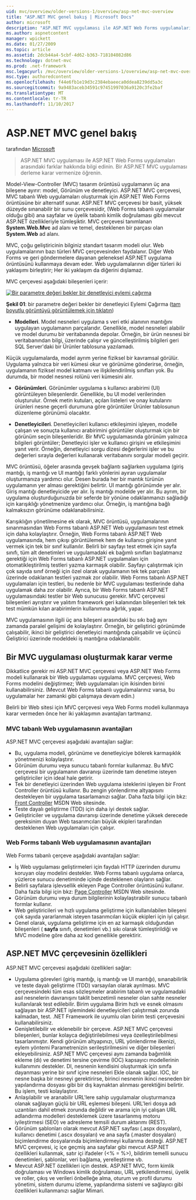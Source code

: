 ```yaml
---
uid: mvc/overview/older-versions-1/overview/asp-net-mvc-overview
title: "ASP.NET MVC genel bakış | Microsoft Docs"
author: microsoft
description: "ASP.NET MVC uygulaması ile ASP.NET Web Forms uygulamaları arasındaki farklar hakkında bilgi edinin. Bir ASP.NET MVC uygulaması derleme karar vermenize öğrenin."
ms.author: aspnetcontent
manager: wpickett
ms.date: 01/27/2009
ms.topic: article
ms.assetid: 2dcb44a4-5cbf-4d62-b363-718104082d86
ms.technology: dotnet-mvc
ms.prod: .net-framework
msc.legacyurl: /mvc/overview/older-versions-1/overview/asp-net-mvc-overview
msc.type: authoredcontent
ms.openlocfilehash: f44e6fb1e19d3c2384ebaeeca0ddea8239dd5a3c
ms.sourcegitcommit: 9a9483aceb34591c97451997036a9120c3fe2baf
ms.translationtype: MT
ms.contentlocale: tr-TR
ms.lasthandoff: 11/10/2017
---
```

<a name="aspnet-mvc-overview"></a>ASP.NET MVC genel bakış
====================
tarafından [Microsoft](https://github.com/microsoft)

> ASP.NET MVC uygulaması ile ASP.NET Web Forms uygulamaları arasındaki farklar hakkında bilgi edinin. Bir ASP.NET MVC uygulaması derleme karar vermenize öğrenin.


Model-View-Controller (MVC) tasarım örüntüsü uygulamanın üç ana bileşene ayırır: model, Görünüm ve denetleyici. ASP.NET MVC çerçevesi, MVC tabanlı Web uygulamaları oluşturmak için ASP.NET Web Forms örüntüsüne bir alternatif sunar. ASP.NET MVC çerçevesi bir basit, yüksek düzeyde sınanabilir bir sunu çerçevesidir, (Web Forms tabanlı uygulamalar olduğu gibi) ana sayfalar ve üyelik tabanlı kimlik doğrulaması gibi mevcut ASP.NET özellikleriyle tümleşiktir. MVC çerçevesi tanımlanan **System.Web.Mvc** ad alanı ve temel, desteklenen bir parçası olan **System.Web** ad alanı.   
  
MVC, çoğu geliştiricinin bilginiz standart tasarım modeli olur. Web uygulamalarının bazı türleri MVC çerçevesinden faydalanır. Diğer Web Forms ve geri göndermelere dayanan geleneksel ASP.NET uygulama örüntüsünü kullanmaya devam eder. Web uygulamalarının diğer türleri iki yaklaşımı birleştirir; Her iki yaklaşım da diğerini dışlamaz.   
  
MVC çerçevesi aşağıdaki bileşenleri içerir:


[![Bir parametre değeri bekler bir denetleyici eylemi çağırma](asp-net-mvc-overview/_static/image1.jpg)](asp-net-mvc-overview/_static/image1.png)

**Şekil 01**: bir parametre değeri bekler bir denetleyici Eylemi Çağırma ([tam boyutlu görüntüyü görüntülemek için tıklatın](asp-net-mvc-overview/_static/image2.png))


- **Modelleri**. Model nesneleri uygulama s veri etki alanının mantığını uygulayan uygulamanın parçalarıdır. Genellikle, model nesneleri alabilir ve model durumu bir veritabanında depolar. Örneğin, bir ürün nesnesi bir veritabanından bilgi, üzerinde çalışır ve güncelleştirilmiş bilgileri geri SQL Server'daki bir Ürünler tablosuna yazılamadı.

Küçük uygulamalarda, model ayrım yerine fiziksel bir kavramsal görülür. Uygulama yalnızca bir veri kümesi okur ve görünüme gönderirse, örneğin, uygulamanın fiziksel model katmanı ve ilişkilendirilmiş sınıfları yok. Bu durumda, bir model nesnesi rolünü veri kümesini alır.

- **Görünümleri**. Görünümler uygulama s kullanıcı arabirimi (UI) görüntüleyen bileşenlerdir. Genellikle, bu UI model verilerinden oluşturulur. Örnek metin kutuları, açılan listeleri ve onay kutularını ürünleri nesne geçerli durumuna göre görüntüler Ürünler tablosunun düzenleme görünümü olacaktır.

- **Denetleyicileri**. Denetleyicileri kullanıcı etkileşimini işleyen, modelle çalışan ve sonuçta kullanıcı arabirimini görüntüler oluşturmak için bir görünüm seçin bileşenleridir. Bir MVC uygulamasında görünüm yalnızca bilgileri görüntüler; Denetleyici işler ve kullanıcı girişini ve etkileşimini yanıt verir. Örneğin, denetleyici sorgu dizesi değerlerini işler ve bu değerleri sırayla değerleri kullanarak veritabanını sorgular modeli geçirir.

MVC örüntüsü, öğeler arasında gevşek bağlantı sağlarken uygulama (giriş mantığı, iş mantığı ve UI mantığı) farklı yönlerini ayıran uygulamalar oluşturmanıza yardımcı olur. Desen burada her bir mantık türünün uygulamanın yer alması gerektiğini belirtir. UI mantığı görünümde yer alır. Giriş mantığı denetleyicide yer alır. İş mantığı modelde yer alır. Bu ayrım, bir uygulama oluşturduğunuzda bir seferde bir yönüne odaklanmanızı sağladığı için karışıklığı yönetmenize yardımcı olur. Örneğin, iş mantığına bağlı kalmaksızın görünüme odaklanabilirsiniz.   
  
Karışıklığın yönetilmesine ek olarak, MVC örüntüsü, uygulamalarının sınanmasından Web Forms tabanlı ASP.NET Web uygulamasını test etmek için daha kolaylaştırır. Örneğin, Web Forms tabanlı ASP.NET Web uygulamasında, hem çıkışı görüntülemek hem de kullanıcı girişine yanıt vermek için tek bir sınıf kullanılır. Belirli bir sayfayı test etmek için sayfa sınıfı, tüm alt denetimleri ve uygulamadaki ek bağımlı sınıfları başlatmanız gerektiği için Web Forms tabanlı ASP.NET uygulamaları için otomatikleştirilmiş testleri yazma karmaşık olabilir. Sayfayı çalıştırmak için çok sayıda sınıf örneği için özel olarak uygulamanın tek tek parçaları üzerinde odaklanan testleri yazmak zor olabilir. Web Forms tabanlı ASP.NET uygulamaları için testleri, bu nedenle bir MVC uygulaması testlerinde daha uygulamak daha zor olabilir. Ayrıca, bir Web Forms tabanlı ASP.NET uygulamasındaki testler bir Web sunucusu gerekir. MVC çerçevesi bileşenleri ayrıştırır ve yalıtım framework geri kalanından bileşenleri tek tek test mümkün kılan arabirimlerin kullanımına ağırlık, yapar.   
  
MVC uygulamasının ilgili üç ana bileşeni arasındaki bu sıkı bağ aynı zamanda paralel gelişimi de kolaylaştırır. Örneğin, bir geliştirici görünümde çalışabilir, ikinci bir geliştirici denetleyici mantığında çalışabilir ve üçüncü Geliştirici üzerinde modeldeki iş mantığına odaklanabilir.

## <a name="deciding-when-to-create-an-mvc-application"></a>Bir MVC uygulaması oluşturmak karar verme

Dikkatlice gerekir mi ASP.NET MVC çerçevesi veya ASP.NET Web Forms modeli kullanarak bir Web uygulaması uygulama. MVC çerçevesi, Web Forms modelini değiştirmez; Web uygulamaları için ikisinden birini kullanabilirsiniz. (Mevcut Web Forms tabanlı uygulamalarınız varsa, bu uygulamalar her zamanki gibi çalışmaya devam edin.)   
  
Belirli bir Web sitesi için MVC çerçevesi veya Web Forms modeli kullanmaya karar vermeden önce her iki yaklaşımın avantajları tartmanız.

### <a name="advantages-of-an-mvc-based-web-application"></a>MVC tabanlı Web uygulamasının avantajları

ASP.NET MVC çerçevesi aşağıdaki avantajları sağlar:

- Bu, uygulama modeli, görünüme ve denetleyiciye bölerek karmaşıklık yönetmenizi kolaylaştırır.
- Görünüm durumu veya sunucu tabanlı formlar kullanmaz. Bu MVC çerçevesi bir uygulamanın davranışı üzerinde tam denetime isteyen geliştiriciler için ideal hale getirir.
- Tek bir denetleyici üzerinden Web uygulama isteklerini işleyen bir Front Controller örüntüsü kullanır. Bu zengin yönlendirme altyapısını destekleyen bir uygulama tasarlamanızı sağlar. Daha fazla bilgi için bkz: [Front Controller](https://go.microsoft.com/fwlink/?LinkId=106357 "Front Controller") MSDN Web sitesinde.
- Teste dayalı geliştirme (TDD) için daha iyi destek sağlar.
- Geliştiriciler ve uygulama davranışı üzerinde denetime yüksek derecede gereksinim duyan Web tasarımcıları büyük ekipleri tarafından desteklenen Web uygulamaları için çalışır.

### <a name="advantages-of-a-web-forms-based-web-application"></a>Web Forms tabanlı Web uygulamasının avantajları

Web Forms tabanlı çerçeve aşağıdaki avantajları sağlar:

- İş Web uygulaması geliştirmeleri için faydalı HTTP üzerinden durumu koruyan olay modelini destekler. Web Forms tabanlı uygulama onlarca, yüzlerce sunucu denetiminde içinde desteklenen olayların sağlar.
- Belirli sayfalara işlevsellik ekleyen Page Controller örüntüsünü kullanır. Daha fazla bilgi için bkz: [Page Controller](https://go.microsoft.com/fwlink/?LinkId=106359 "Page Controller") MSDN Web sitesinde.
- Görünüm durumu veya durum bilgilerinin kolaylaştırabilir sunucu tabanlı formlar kullanır.
- Web geliştiricileri ve hızlı uygulama geliştirme için kullanılabilen bileşeni çok sayıda yararlanmak isteyen tasarımcıları küçük ekipleri için iyi çalışır.
- Genel olarak, uygulama geliştirme için en az karmaşık olduğundan bileşenleri ( **sayfa** sınıfı, denetimleri vb.) sıkı olarak tümleştirildiği ve MVC modeline göre daha az kod genellikle gerektirir.

## <a name="features-of-the-aspnet-mvc-framework"></a>ASP.NET MVC çerçevesinin özellikleri

ASP.NET MVC çerçevesi aşağıdaki özellikleri sağlar:

- Uygulama görevleri (giriş mantığı, iş mantığı ve UI mantığı), sınanabilirlik ve teste dayalı geliştirme (TDD) varsayılan olarak ayrılması. MVC çerçevesindeki tüm esas sözleşmeler arabirim tabanlı ve uygulamadaki asıl nesnelerin davranışını taklit benzetimli nesneler olan sahte nesneler kullanılarak test edilebilir. Birim uygulama Birim hızlı ve esnek olmasını sağlayan bir ASP.NET işlemindeki denetleyicileri çalıştırmak zorunda kalmadan, test. .NET Framework ile uyumlu olan birim testi çerçevesini kullanabilirsiniz.
- Genişletilebilir ve eklenebilir bir çerçeve. ASP.NET MVC çerçevesi bileşenleri, bunlar kolayca değiştirilebilmesi veya özelleştirilebilmesi tasarlanmıştır. Kendi görünüm altyapınızı, URL yönlendirme ilkenizi, eylem yöntemi Parametrenizin serileştirilmesini ve diğer bileşenleri ekleyebilirsiniz. ASP.NET MVC çerçevesi aynı zamanda bağımlılık ekleme (dı) ve denetimi tersine çevirme (IOC) kapsayıcı modellerinin kullanımını destekler. DI, nesnenin kendisini oluşturmak için sınıfa dayanması yerine bir sınıf içine nesneleri Ekle olanak sağlar. IOC, bir nesne başka bir nesneyi gerektirirse, birinci nesnenin ikinci nesneden bir yapılandırma dosyası gibi bir dış kaynaktan alınması gerektiğini belirtir. Bu işlem, testi kolaylaştırır.
- Anlaşılabilir ve aranabilir URL'lere sahip uygulamalar oluşturmanıza olanak sağlayan güçlü bir URL eşlemesi bileşeni. URL'leri dosya adı uzantıları dahil etmek zorunda değildir ve arama için iyi çalışan URL adlandırma modelleri desteklemek üzere tasarlanmış motoru iyileştirmesi (SEO) ve adresleme temsili durum aktarımı (REST).
- Görünüm şablonları olarak mevcut ASP.NET sayfası (.aspx dosyaları), kullanıcı denetimi (.ascx dosyaları) ve ana sayfa (.master dosyaları) biçimlendirme dosyalarında biçimlendirmeyi kullanma desteği. ASP.NET MVC çerçevesi, iç içe geçmiş ana sayfalar gibi mevcut ASP.NET özellikleri kullanmak, satır içi ifadeler (&lt;% = %&gt;), bildirim temelli sunucu denetimleri, şablonlar, veri bağlama, yerelleştirme vb.
- Mevcut ASP.NET özellikleri için destek. ASP.NET MVC, form kimlik doğrulaması ve Windows kimlik doğrulaması, URL yetkilendirmesi, üyelik ve roller, çıkış ve verileri önbelleğe alma, oturum ve profil durumu yönetimi, sistem durumu izleme, yapılandırma sistemi ve sağlayıcı gibi özellikleri kullanmanızı sağlar Mimari.
